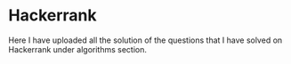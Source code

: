 # Hackerrank
Here I have uploaded all the solution of the questions that I have solved on Hackerrank under algorithms section.
